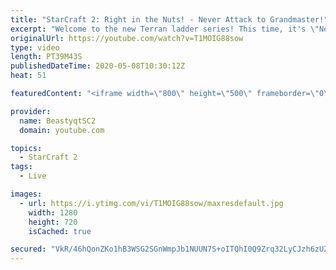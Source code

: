 ```yaml
---
title: "StarCraft 2: Right in the Nuts! - Never Attack to Grandmaster!"
excerpt: "Welcome to the new Terran ladder series! This time, it's \"Never Attack to Grandmaster!\" In this challenge, I play as Terran on the EU ladder, and in every game I'm not allowed to attack with any units except for using Ghosts. I'm allowed to make any army units for defending, as long as I don't attack"
originalUrl: https://youtube.com/watch?v=T1MOIG88sow
type: video
length: PT39M43S
publishedDateTime: 2020-05-08T10:30:12Z
heat: 51

featuredContent: "<iframe width=\"800\" height=\"500\" frameborder=\"0\" src=\"https://www.youtube.com/embed/T1MOIG88sow\" allow=\"accelerometer; autoplay; encrypted-media; gyroscope; picture-in-picture\" allowfullscreen></iframe>"

provider:
  name: BeastyqtSC2
  domain: youtube.com

topics:
  - StarCraft 2
tags:
  - Live

images:
  - url: https://i.ytimg.com/vi/T1MOIG88sow/maxresdefault.jpg
    width: 1280
    height: 720
    isCached: true

secured: "VkR/46hQonZKo1hB3WSG2SGnWmpJb1NUUN7S+oITQhI0Q9Zrq32LyCJzh6zUZgsUmVR72+LnT90XfUzDm8bVLYihGAS+TRSAKfG9uSr7q6/CeD5oPprIc6yx9skm3S4Vb3ngG2Lba+ZgtJCKngZOaRQdFeXGkFi4juR0qbA+NBP15BIJ1LeEJm0KgehZCy1Yw88/vKb6yYjG6aNoBniz/2niAlZRfgk7yuLujG+idX7/Wjals1qd8aWlbj5Tx1BRJ0JOCsvDgm1TjtL1XLO88F2Li3lMIcAvm41ypGv1Aw9JwbnENlCCD89t1Xl+sm55A4YwG2C6NgS1sqXkVXXeKLtNYxzKZIyZDeh9fQWBmYL2ZrYK8Z0VTW1VGRdQDp6/u4EOMs3g6U8WIh4M+e9bJIBeaQ+ld258Zl7yHOHtqUo=;2eUbJJ/iKR/KP4oMSXTIpg=="
---
```


